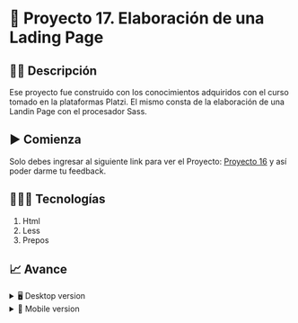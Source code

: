# 📝 Proyecto 17. Elaboración de una Lading Page


## ✍🏻 Descripción 
Ese proyecto fue construido con los conocimientos adquiridos con el curso tomado en la plataformas Platzi. El mismo consta de la elaboración de una Landin Page con el procesador Sass. 

## ▶️ Comienza
Solo debes ingresar al siguiente link para ver el Proyecto: [Proyecto 16](https://diegudeveloper.github.io/Proyecto17-Sass/) y así poder darme tu feedback.

## 👨🏻‍💻 Tecnologías
1. Html
2. Less
3. Prepos

## 📈 Avance
<details>
    <summary>🖥 Desktop version</summary>

![](https://github.com/diegudeveloper/Proyecto17-Sass/blob/gh-pages/images/Sass.png)

</details>

<details>
    <summary>📱 Mobile version</summary>
    
![]()

</details>